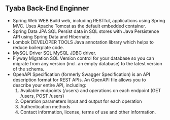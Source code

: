 ## Tyaba Back-End Enginner 

* Spring Web WEB Build web, including RESTful, applications using Spring MVC. Uses Apache Tomcat as the default embedded container.
* Spring Data JPA SQL Persist data in SQL stores with Java Persistence API using Spring Data and Hibernate.
* Lombok DEVELOPER TOOLS Java annotation library which helps to reduce boilerplate code.
* MySQL Driver SQL MySQL JDBC driver.
* Flyway Migration SQL Version control for your database so you can migrate from any version (incl. an empty database) to the latest version of the schema.
* OpenAPI Specification (formerly Swagger Specification) is an API description format for REST APIs. An OpenAPI file allows you to describe your entire API, including:
  1. Available endpoints (/users) and operations on each endpoint (GET /users, POST /users)
  2. Operation parameters Input and output for each operation
  3. Authentication methods
  4. Contact information, license, terms of use and other information.
